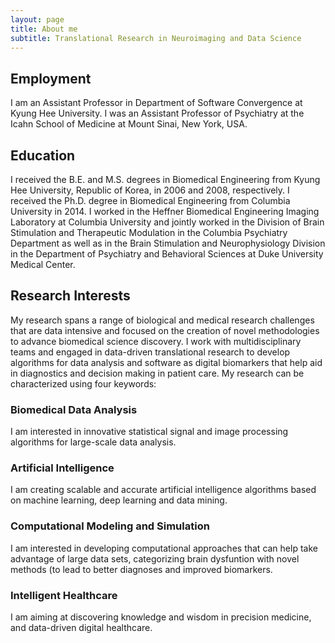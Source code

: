 ```yaml
---
layout: page
title: About me
subtitle: Translational Research in Neuroimaging and Data Science
---
```


## Employment

I am an Assistant Professor in Department of Software Convergence at Kyung Hee University. I was an Assistant Professor of Psychiatry at the Icahn School of Medicine at Mount Sinai, New York, USA.

## Education

I received the B.E. and M.S. degrees in Biomedical Engineering from Kyung Hee University, Republic of Korea, in 2006 and 2008, respectively. I received the Ph.D. degree in Biomedical Engineering from Columbia University in 2014. I worked in the Heffner Biomedical Engineering Imaging Laboratory at Columbia University and jointly worked in the Division of Brain Stimulation and Therapeutic Modulation in the Columbia Psychiatry Department as well as in the Brain Stimulation and Neurophysiology Division in the Department of Psychiatry and Behavioral Sciences at Duke University Medical Center. 

## Research Interests

My research spans a range of biological and medical research challenges that are data intensive and focused on the creation of novel methodologies to advance biomedical science discovery. I work with multidisciplinary teams and engaged in data-driven translational research to develop algorithms for data analysis and software as digital biomarkers that help aid in diagnostics and decision making in patient care. 
My research can be characterized using four keywords: 
### Biomedical Data Analysis 
I am interested in innovative statistical signal and image processing algorithms for large-scale data analysis. 
### Artificial Intelligence
I am creating scalable and accurate artificial intelligence algorithms based on machine learning, deep learning and data mining. 
### Computational Modeling and Simulation
I am interested in developing computational approaches that can help take advantage of large data sets, categorizing brain dysfuntion with novel methods (to lead to better diagnoses and improved biomarkers.
### Intelligent Healthcare
I am aiming at discovering knowledge and wisdom in precision medicine, and data-driven digital healthcare.


